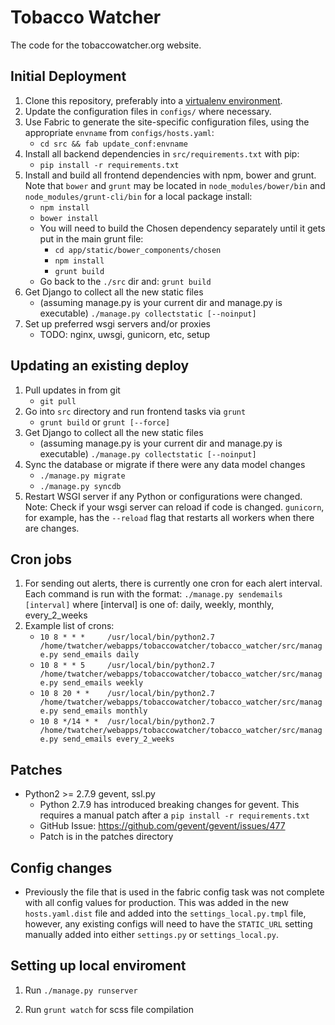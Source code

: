 Tobacco Watcher
===============

The code for the tobaccowatcher.org website.

## Initial Deployment
1. Clone this repository, preferably into a [virtualenv environment](https://github.com/pypa/virtualenv).
2. Update the configuration files in `configs/` where necessary.
3. Use Fabric to generate the site-specific configuration files, using the appropriate `envname` from `configs/hosts.yaml`:
    * `cd src && fab update_conf:envname`
4. Install all backend dependencies in `src/requirements.txt` with pip:
    * `pip install -r requirements.txt`
5. Install and build all frontend dependencies with npm, bower and grunt.
   Note that `bower` and `grunt` may be located in `node_modules/bower/bin`
   and `node_modules/grunt-cli/bin` for a local package install:
    * `npm install`
    * `bower install`
    * You will need to build the Chosen dependency separately until it gets put in the main grunt file:
        * `cd app/static/bower_components/chosen`
        * `npm install`
        * `grunt build`
    * Go back to the `./src` dir and: `grunt build`
6. Get Django to collect all the new static files
    * (assuming manage.py is your current dir and manage.py is executable) `./manage.py collectstatic [--noinput]`
7. Set up preferred wsgi servers and/or proxies
    * TODO: nginx, uwsgi, gunicorn, etc, setup


## Updating an existing deploy
1. Pull updates in from git
    * `git pull`
2. Go into `src` directory and run frontend tasks via `grunt`
    * `grunt build` or `grunt [--force]`
3. Get Django to collect all the new static files
    * (assuming manage.py is your current dir and manage.py is executable) `./manage.py collectstatic [--noinput]`
4. Sync the database or migrate if there were any data model changes
    * `./manage.py migrate`
    * `./manage.py syncdb`
5. Restart WSGI server if any Python or configurations were changed.
   Note: Check if your wsgi server can reload if code is changed. `gunicorn`, for example,
   has the `--reload` flag that restarts all workers when there are changes.


## Cron jobs
1. For sending out alerts, there is currently one cron for each alert interval. Each command is run with the format:
   `./manage.py sendemails [interval]` where [interval] is one of: daily, weekly, monthly, every_2_weeks
2. Example list of crons:
    * `10 8 * * *     /usr/local/bin/python2.7 /home/twatcher/webapps/tobaccowatcher/tobacco_watcher/src/manage.py send_emails daily`
    * `10 8 * * 5     /usr/local/bin/python2.7 /home/twatcher/webapps/tobaccowatcher/tobacco_watcher/src/manage.py send_emails weekly`
    * `10 8 20 * *    /usr/local/bin/python2.7 /home/twatcher/webapps/tobaccowatcher/tobacco_watcher/src/manage.py send_emails monthly`
    * `10 8 */14 * *  /usr/local/bin/python2.7 /home/twatcher/webapps/tobaccowatcher/tobacco_watcher/src/manage.py send_emails every_2_weeks`


## Patches
* Python2 >= 2.7.9 gevent, ssl.py
    * Python 2.7.9 has introduced breaking changes for gevent. This requires a manual patch after a `pip install -r requirements.txt`
    * GitHub Issue: https://github.com/gevent/gevent/issues/477
    * Patch is in the patches directory


## Config changes
* Previously the file that is used in the fabric config task was not complete with all config values for production.
  This was added in the new `hosts.yaml.dist` file and added into the `settings_local.py.tmpl` file, however, any
  existing configs will need to have the `STATIC_URL` setting manually added into either `settings.py` or `settings_local.py`.



## Setting up local enviroment 
1. Run `./manage.py runserver`

2. Run `grunt watch` for scss file compilation